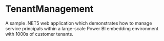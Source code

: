 # TenantManagement
A sample .NET5 web application which demonstrates how to manage service principals within a large-scale Power BI embedding environment with 1000s of customer tenants.

